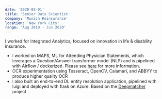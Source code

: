 ```yaml
---
date: '2020-03-01'
title: 'Senior Data Scientist'
company: 'Munich Reinsurance'
location: 'New York City'
range: 'Aug 2019 - Jun 2020'
---
```


I worked for Integrated Analytics, focused on innovation in life & disability insurance.

- I worked on MAPS, ML for Attending Physician Statements, which leverages a Question/Answer transformer model (NLP) and is pipelined with Airflow / dockerized. Please see [here](https://www.munichre.com/us-life/en/perspectives/underwriting/integrating-machine-learning-efficient-underwriting-attending-physician-statements-records.html) for more information.
- OCR experimentation using Tesseract, OpenCV, Calamari, and ABBYY to produce higher quality OCR
- I also built an end-to-end DL entity resolution application, pipelined with luigi and deployed with flask on Azure. Based on the [Deepmatcher](https://github.com/anhaidgroup/deepmatcher) project
